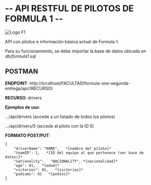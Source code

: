 # -- API RESTFUL DE PILOTOS DE FORMULA 1 --

![Logo F1](https://upload.wikimedia.org/wikipedia/commons/thumb/3/33/F1.svg/2560px-F1.svg.png)

API con pilotos e información básica actual de Formula 1.

Para su funcionamiento, se debe importar la base de datos ubicada en *db/formula1.sql*

## POSTMAN
**ENDPOINT**: http://localhost/FACULTAD/formula-one-segunda-entrega/api/(RECURSO)

**RECURSO**: drivers

**Ejemplos de uso**:

.../api/drivers (accede a un listado de todos los pilotos)

.../api/drivers/5 (accede al piloto con la ID 5)

**FORMATO POST/PUT**:
```
{
    "driverName": "NAME",   *[nombre del piloto]*
    "teamID": 1,   *[ID del equipo al que pertenece (ver base de datos)]*
    "nationality":   "NACIONALITY", *[nacionalidad]*
    "age": 01,   *[edad]*
    "victories": 01,   *[victorias]*
    "podiums": 01   *[podios]*
}
```


